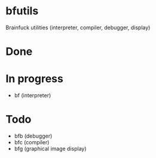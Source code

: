 bfutils
=======

Brainfuck utilities (interpreter, compiler, debugger, display)

Done
======

In progress
=====
* bf (interpreter)

Todo
=====
* bfb (debugger)
* bfc (compiler)
* bfg (graphical image display)